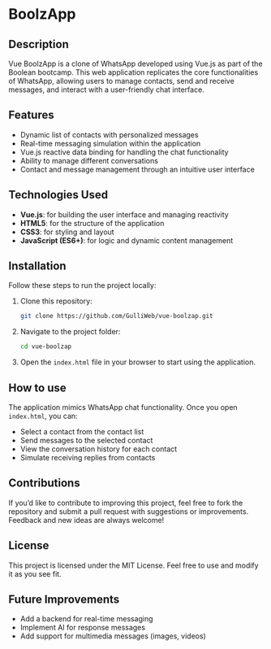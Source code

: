 # BoolzApp

## Description

Vue BoolzApp is a clone of WhatsApp developed using Vue.js as part of the Boolean bootcamp. This web application replicates the core functionalities of WhatsApp, allowing users to manage contacts, send and receive messages, and interact with a user-friendly chat interface.

## Features

- Dynamic list of contacts with personalized messages
- Real-time messaging simulation within the application
- Vue.js reactive data binding for handling the chat functionality
- Ability to manage different conversations
- Contact and message management through an intuitive user interface

## Technologies Used

- **Vue.js**: for building the user interface and managing reactivity
- **HTML5**: for the structure of the application
- **CSS3**: for styling and layout
- **JavaScript (ES6+)**: for logic and dynamic content management

## Installation

Follow these steps to run the project locally:

1. Clone this repository:
    ```bash
    git clone https://github.com/GulliWeb/vue-boolzap.git
    ```
2. Navigate to the project folder:
    ```bash
    cd vue-boolzap
    ```
3. Open the `index.html` file in your browser to start using the application.

## How to use

The application mimics WhatsApp chat functionality. Once you open `index.html`, you can:
- Select a contact from the contact list
- Send messages to the selected contact
- View the conversation history for each contact
- Simulate receiving replies from contacts

## Contributions

If you’d like to contribute to improving this project, feel free to fork the repository and submit a pull request with suggestions or improvements. Feedback and new ideas are always welcome!

## License

This project is licensed under the MIT License. Feel free to use and modify it as you see fit.

## Future Improvements

- Add a backend for real-time messaging
- Implement AI for response messages 
- Add support for multimedia messages (images, videos)
